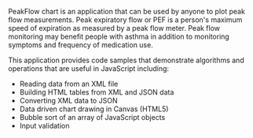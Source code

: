 PeakFlow chart is an application that can be used by anyone to plot peak
flow measurements.  Peak expiratory flow or PEF is a person's maximum speed
of expiration as measured by a peak flow meter.  Peak flow monitoring may
benefit people with asthma in addition to monitoring symptoms and frequency
of medication use.

This application provides code samples that demonstrate algorithms and operations
that are useful in JavaScript including:

  * Reading data from an XML file
  * Building HTML tables from XML and JSON data
  * Converting XML data to JSON
  * Data driven chart drawing in Canvas (HTML5)
  * Bubble sort of an array of JavaScript objects
  * Input validation